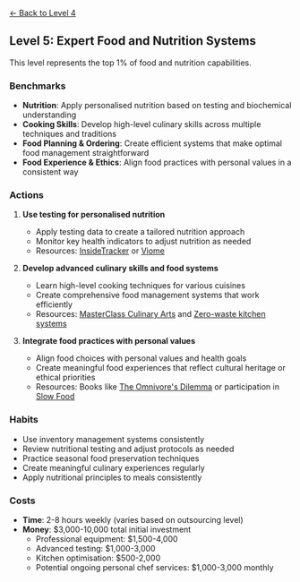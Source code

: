 [← Back to Level 4](level-4)
## Level 5: Expert Food and Nutrition Systems

This level represents the top 1% of food and nutrition capabilities.

### Benchmarks
- **Nutrition**: Apply personalised nutrition based on testing and biochemical understanding
- **Cooking Skills**: Develop high-level culinary skills across multiple techniques and traditions
- **Food Planning & Ordering**: Create efficient systems that make optimal food management straightforward
- **Food Experience & Ethics**: Align food practices with personal values in a consistent way

### Actions
1. **Use testing for personalised nutrition**
   - Apply testing data to create a tailored nutrition approach
   - Monitor key health indicators to adjust nutrition as needed
   - Resources: [InsideTracker](https://www.insidetracker.com/) or [Viome](https://www.viome.com/)

2. **Develop advanced culinary skills and food systems**
   - Learn high-level cooking techniques for various cuisines
   - Create comprehensive food management systems that work efficiently
   - Resources: [MasterClass Culinary Arts](https://www.masterclass.com/categories/culinary-arts) and [Zero-waste kitchen systems](https://zerowastechef.com/category/zero-waste-kitchen/)

3. **Integrate food practices with personal values**
   - Align food choices with personal values and health goals
   - Create meaningful food experiences that reflect cultural heritage or ethical priorities
   - Resources: Books like [The Omnivore's Dilemma](https://michaelpollan.com/books/the-omnivores-dilemma/) or participation in [Slow Food](https://www.slowfood.com/)

### Habits
- Use inventory management systems consistently
- Review nutritional testing and adjust protocols as needed
- Practice seasonal food preservation techniques
- Create meaningful culinary experiences regularly
- Apply nutritional principles to meals consistently

### Costs
- **Time**: 2-8 hours weekly (varies based on outsourcing level)
- **Money**: $3,000-10,000 total initial investment
  - Professional equipment: $1,500-4,000
  - Advanced testing: $1,000-3,000
  - Kitchen optimisation: $500-2,000
  - Potential ongoing personal chef services: $1,000-3,000 monthly
